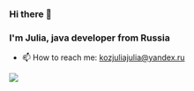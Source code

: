 ### Hi there 👋
### I'm Julia, java developer from Russia


- 📫 How to reach me: kozjuliajulia@yandex.ru

![](https://github-profile-summary-cards.vercel.app/api/cards/stats?username=kozjulia&theme=solarized_dark)
